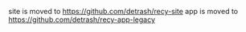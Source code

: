 site is moved to https://github.com/detrash/recy-site
app is moved to https://github.com/detrash/recy-app-legacy
